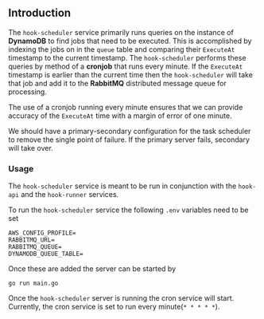 ## Introduction

The `hook-scheduler` service primarily runs queries on the instance of **DynamoDB** to find jobs that need to be executed. This is accomplished by indexing the jobs on in the `queue` table and comparing their `ExecuteAt` timestamp to the current timestamp. The `hook-scheduler` performs these queries by method of a **cronjob** that runs every minute. If the `ExecuteAt` timestamp is earlier than the current time then the `hook-scheduler` will take that job and add it to the **RabbitMQ** distributed message queue for processing.

The use of a cronjob running every minute ensures that we can provide accuracy of the `ExecuteAt` time with a margin of error of one minute.

We should have a primary-secondary configuration for the task scheduler to remove the single point of failure. If the primary server fails, secondary will take over.

### Usage

The `hook-scheduler` service is meant to be run in conjunction with the `hook-api` and the `hook-runner` services.

To run the `hook-scheduler` service the following `.env` variables need to be set

```
AWS_CONFIG_PROFILE=
RABBITMQ_URL=
RABBITMQ_QUEUE=
DYNAMODB_QUEUE_TABLE=
```

Once these are added the server can be started by

```
go run main.go
```

Once the `hook-scheduler` server is running the cron service will start. Currently, the cron service is set to run every minute(`* * * * *`).

